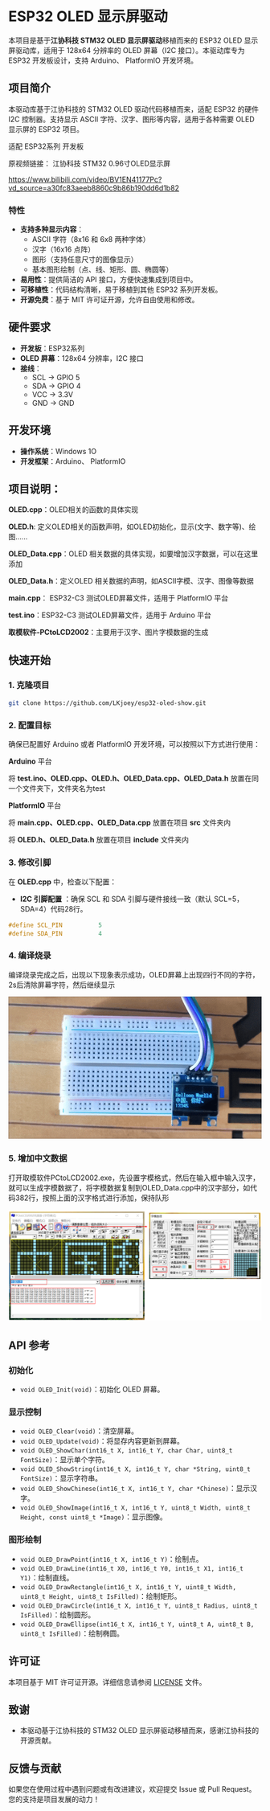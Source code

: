 # ESP32 OLED 显示屏驱动

本项目是基于**江协科技 STM32 OLED 显示屏驱动**移植而来的 ESP32 OLED 显示屏驱动库，适用于 128x64 分辨率的 OLED 屏幕（I2C 接口）。本驱动库专为 ESP32 开发板设计，支持 Arduino、 PlatformIO 开发环境。

## 项目简介

本驱动库基于江协科技的 STM32 OLED 驱动代码移植而来，适配 ESP32 的硬件 I2C 控制器。支持显示 ASCII 字符、汉字、图形等内容，适用于各种需要 OLED 显示屏的 ESP32 项目。

适配  ESP32系列 开发板

原视频链接：
江协科技 STM32 0.96寸OLED显示屏

https://www.bilibili.com/video/BV1EN41177Pc?vd_source=a30fc83aeeb8860c9b86b190dd6d1b82

### 特性

- **支持多种显示内容**：
  - ASCII 字符（8x16 和 6x8 两种字体）
  - 汉字（16x16 点阵）
  - 图形（支持任意尺寸的图像显示）
  - 基本图形绘制（点、线、矩形、圆、椭圆等）
- **易用性**：提供简洁的 API 接口，方便快速集成到项目中。
- **可移植性**：代码结构清晰，易于移植到其他 ESP32 系列开发板。
- **开源免费**：基于 MIT 许可证开源，允许自由使用和修改。

## 硬件要求

- **开发板**：ESP32系列
- **OLED 屏幕**：128x64 分辨率，I2C 接口
- **接线**：
  - SCL -> GPIO 5
  - SDA -> GPIO 4
  - VCC -> 3.3V
  - GND -> GND

## 开发环境

- **操作系统**：Windows 1O
- **开发框架**：Arduino、 PlatformIO

## 项目说明：

**OLED.cpp**：OLED相关的函数的具体实现

**OLED.h**:  定义OLED相关的函数声明，如OLED初始化，显示(文字、数字等)、绘图……

**OLED_Data.cpp**：OLED 相关数据的具体实现，如要增加汉字数据，可以在这里添加

**OLED_Data.h**：定义OLED  相关数据的声明，如ASCII字模、汉字、图像等数据

**main.cpp**： ESP32-C3 测试OLED屏幕文件，适用于 PlatformIO 平台 

**test.ino**：ESP32-C3 测试OLED屏幕文件，适用于 Arduino 平台 

**取模软件-PCtoLCD2002**：主要用于汉字、图片字模数据的生成


## 快速开始
### 1. 克隆项目

```bash
git clone https://github.com/LKjoey/esp32-oled-show.git
```

### 2. 配置目标

确保已配置好 Arduino 或者 PlatformIO 开发环境，可以按照以下方式进行使用：

**Arduino** 平台

将 **test.ino、OLED.cpp、OLED.h、OLED_Data.cpp、OLED_Data.h**  放置在同一个文件夹下，文件夹名为test

**PlatformIO** 平台

将 **main.cpp、OLED.cpp、OLED_Data.cpp** 放置在项目 **src** 文件夹内

将 **OLED.h、OLED_Data.h** 放置在项目 **include** 文件夹内

### 3. 修改引脚 
在 **OLED.cpp** 中，检查以下配置：
- **I2C 引脚配置** ：确保 SCL 和 SDA 引脚与硬件接线一致（默认 SCL=5，SDA=4）代码28行。
```c
#define SCL_PIN          5
#define SDA_PIN          4
```

### 4. 编译烧录

编译烧录完成之后，出现以下现象表示成功，OLED屏幕上出现四行不同的字符，2s后清除屏幕字符，然后继续显示

![OLED_Show](./img/OLED_Show.gif)

### 5. 增加中文数据

打开取模软件PCtoLCD2002.exe，先设置字模格式，然后在输入框中输入汉字，就可以生成字模数据了，将字模数据复制到OLED_Data.cpp中的汉字部分，如代码382行，按照上面的汉字格式进行添加，保持队形

![get_data](./img/get_data.png)

## API 参考

### 初始化

- `void OLED_Init(void)`：初始化 OLED 屏幕。

### 显示控制

- `void OLED_Clear(void)`：清空屏幕。
- `void OLED_Update(void)`：将显存内容更新到屏幕。
- `void OLED_ShowChar(int16_t X, int16_t Y, char Char, uint8_t FontSize)`：显示单个字符。
- `void OLED_ShowString(int16_t X, int16_t Y, char *String, uint8_t FontSize)`：显示字符串。
- `void OLED_ShowChinese(int16_t X, int16_t Y, char *Chinese)`：显示汉字。
- `void OLED_ShowImage(int16_t X, int16_t Y, uint8_t Width, uint8_t Height, const uint8_t *Image)`：显示图像。

### 图形绘制

- `void OLED_DrawPoint(int16_t X, int16_t Y)`：绘制点。
- `void OLED_DrawLine(int16_t X0, int16_t Y0, int16_t X1, int16_t Y1)`：绘制直线。
- `void OLED_DrawRectangle(int16_t X, int16_t Y, uint8_t Width, uint8_t Height, uint8_t IsFilled)`：绘制矩形。
- `void OLED_DrawCircle(int16_t X, int16_t Y, uint8_t Radius, uint8_t IsFilled)`：绘制圆形。
- `void OLED_DrawEllipse(int16_t X, int16_t Y, uint8_t A, uint8_t B, uint8_t IsFilled)`：绘制椭圆。

## 许可证

本项目基于 MIT 许可证开源。详细信息请参阅 [LICENSE](LICENSE) 文件。

## 致谢

- 本驱动基于江协科技的 STM32 OLED 显示屏驱动移植而来，感谢江协科技的开源贡献。

## 反馈与贡献

如果您在使用过程中遇到问题或有改进建议，欢迎提交 Issue 或 Pull Request。您的支持是项目发展的动力！
